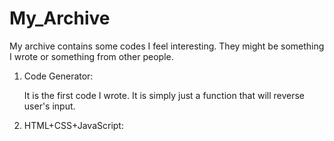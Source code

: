 # My_Archive
My archive contains some codes I feel interesting. They might be something I wrote or something from other people. 
<ol>
<li>Code Generator:</li>
<p>It is the first code I wrote. It is simply just a function that will reverse user's input.</p>
<li>HTML+CSS+JavaScript:</li>
<p></
</ol>
